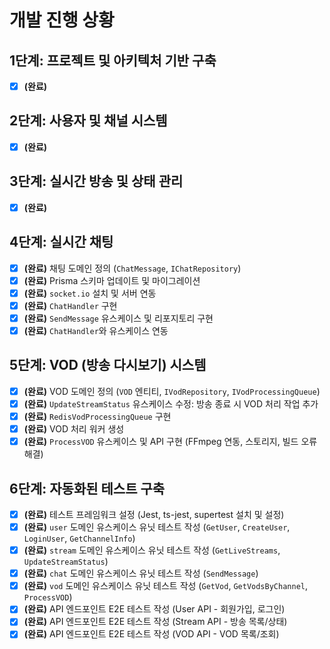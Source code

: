 # 개발 진행 상황

## 1단계: 프로젝트 및 아키텍처 기반 구축

- [x] **(완료)**

## 2단계: 사용자 및 채널 시스템

- [x] **(완료)**

## 3단계: 실시간 방송 및 상태 관리

- [x] **(완료)**

## 4단계: 실시간 채팅

- [x] **(완료)** 채팅 도메인 정의 (`ChatMessage`, `IChatRepository`)
- [x] **(완료)** Prisma 스키마 업데이트 및 마이그레이션
- [x] **(완료)** `socket.io` 설치 및 서버 연동
- [x] **(완료)** `ChatHandler` 구현
- [x] **(완료)** `SendMessage` 유스케이스 및 리포지토리 구현
- [x] **(완료)** `ChatHandler`와 유스케이스 연동

## 5단계: VOD (방송 다시보기) 시스템

- [x] **(완료)** VOD 도메인 정의 (`VOD` 엔티티, `IVodRepository`, `IVodProcessingQueue`)
- [x] **(완료)** `UpdateStreamStatus` 유스케이스 수정: 방송 종료 시 VOD 처리 작업 추가
- [x] **(완료)** `RedisVodProcessingQueue` 구현
- [x] **(완료)** VOD 처리 워커 생성
- [x] **(완료)** `ProcessVOD` 유스케이스 및 API 구현 (FFmpeg 연동, 스토리지, 빌드 오류 해결)

## 6단계: 자동화된 테스트 구축

- [x] **(완료)** 테스트 프레임워크 설정 (Jest, ts-jest, supertest 설치 및 설정)
- [x] **(완료)** `user` 도메인 유스케이스 유닛 테스트 작성 (`GetUser`, `CreateUser`, `LoginUser`, `GetChannelInfo`)
- [x] **(완료)** `stream` 도메인 유스케이스 유닛 테스트 작성 (`GetLiveStreams`, `UpdateStreamStatus`)
- [x] **(완료)** `chat` 도메인 유스케이스 유닛 테스트 작성 (`SendMessage`)
- [x] **(완료)** `vod` 도메인 유스케이스 유닛 테스트 작성 (`GetVod`, `GetVodsByChannel`, `ProcessVOD`)
- [x] **(완료)** API 엔드포인트 E2E 테스트 작성 (User API - 회원가입, 로그인)
- [x] **(완료)** API 엔드포인트 E2E 테스트 작성 (Stream API - 방송 목록/상태)
- [x] **(완료)** API 엔드포인트 E2E 테스트 작성 (VOD API - VOD 목록/조회)